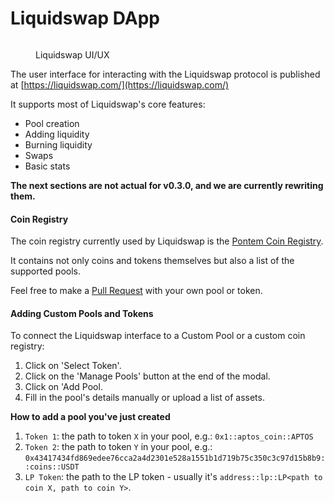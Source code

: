 # Liquidswap DApp

<figure><img src=".gitbook/assets/Снимок экрана 2022-09-06 в 18.50.14.png" alt=""><figcaption><p>Liquidswap UI/UX</p></figcaption></figure>

The user interface for interacting with the Liquidswap protocol is published at [https://liquidswap.com/](https://liquidswap.com/)

It supports most of Liquidswap's core features:

* Pool creation
* Adding liquidity
* Burning liquidity
* Swaps
* Basic stats

**The next sections are not actual for v0.3.0, and we are currently rewriting them.**&#x20;

#### Coin Registry

The coin registry currently used by Liquidswap is the [Pontem Coin Registry](https://github.com/pontem-network/coins-registry).

It contains not only coins and tokens themselves but also a list of the supported pools.

Feel free to make a [Pull Request](https://github.com/pontem-network/coins-registry/pulls) with your own pool or token.

#### Adding Custom Pools and Tokens

To connect the Liquidswap interface to a Custom Pool or a custom coin registry:

1. Click on 'Select Token'.
2. Click on the 'Manage Pools' button at the end of the modal.
3. Click on 'Add Pool.
4. Fill in the pool's details manually or upload a list of assets.

**How to add a pool you've just created**

1. `Token 1`: the path to token `X` in your pool, e.g.: `0x1::aptos_coin::APTOS`
2. `Token 2`: the path to token `Y` in your pool, e.g.: `0x43417434fd869edee76cca2a4d2301e528a1551b1d719b75c350c3c97d15b8b9::coins::USDT`
3. `LP Token`: the path to the LP token - usually it's `address::lp::LP<path to coin X, path to coin Y>`.
